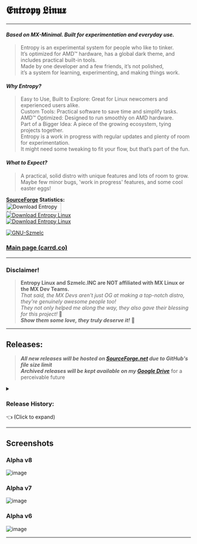 # **𝕰𝖓𝖙𝖗𝖔𝖕𝖞 𝕷𝖎𝖓𝖚𝖝**
---
#### ***Based on MX-Minimal. Built for experimentation and everyday use.*** 
> Entropy is an experimental system for people who like to tinker. \
It’s optimized for AMD™ hardware, has a global dark theme, and includes practical built-in tools.\
Made by one developer and a few friends, it’s not polished,\
it’s a system for learning, experimenting, and making things work.

#### ***Why Entropy?***
> Easy to Use, Built to Explore: Great for Linux newcomers and experienced users alike.\
Custom Tools: Practical software to save time and simplify tasks.\
AMD™ Optimized: Designed to run smoothly on AMD hardware.\
Part of a Bigger Idea: A piece of the growing ecosystem, tying projects together.\
Entropy is a work in progress with regular updates and plenty of room for experimentation. \
It might need some tweaking to fit your flow, but that’s part of the fun.

#### ***What to Expect?*** 
> A practical, solid distro with unique features and lots of room to grow. \
> Maybe few minor bugs, 'work in progress' features, and some cool easter eggs!

**[SourceForge](https://sourceforge.net/projects/entropy-linux/) Statistics:** \
<a href="https://sourceforge.net/projects/entropy-linux/files/latest/download">
  <img src="https://img.shields.io/sourceforge/dt/entropy-linux.svg" width="150" height="25" alt="Download Entropy Linux">
</a> \
[![Download Entropy Linux](https://img.shields.io/sourceforge/dm/entropy-linux.svg)](https://sourceforge.net/projects/entropy-linux/files/latest/download) \
[![Download Entropy Linux](https://img.shields.io/sourceforge/dw/entropy-linux.svg)](https://sourceforge.net/projects/entropy-linux/files/latest/download)

[![GNU-Szmelc](https://img.shields.io/badge/GNU--Szmelc-000000?style=for-the-badge&logo=gnu&logoColor=lime)](https://github.com/GNU-Szmelc) 
### [Main page (carrd.co)](https://entropy-linux.carrd.co/)

---
### Disclaimer!
> **Entropy Linux and Szmelc.INC are NOT affiliated with MX Linux or the MX Dev Teams.** \
> *That said, the MX Devs aren't just OG at making a top-notch distro, they're genuinely awesome people too!*  \
> *They not only helped me along the way, they also gave their blessing for this project!* 🙏 \
> ***Show them some love, they truly deserve it!*** 💖

---
## **Releases:**
> ***All new releases will be hosted on [SourceForge.net](https://sourceforge.net/projects/entropy-linux/) due to GitHub's file size limit*** \
> ***Archived releases will be kept available on my [Google Drive](https://drive.google.com/drive/folders/1AMP6WL7zf4NnY-TWfI6yaZqok0IqktTC?usp=sharing)*** for a perceivable future

<details><summary><h3><strong>Release History:</strong></h3> 👈 (Click to expand) </summary>

## **[Alpha]**

#### `Alpha v8 [Ivy]`
**Bugfix Update** - **[12/11/2024]**  
> Major Bugfixes, APT config, minor improvements to szmelc, Root .config

#### `Alpha v7 [Tumbler Snapper]`
**Shell Update** - **[26/09/2024]**  
> Zen ZSH, p10k, fzf, nala, lazy-nvim and more! All things shell (and some bugs)

#### `Alpha v6 [Buster Jungle]`
**Core Update** - **[27/07/2024]**  
> Updated core packages from source + compilers, build tools etc.

#### `Alpha v5 [Greenhouse]`
**Theme Update** - **[08/06/2024]**  
> Picom composer, initial GTK, XFWM, QT configs, splash screen, themes

---

## **[Archived]**

#### `Alpha v4 [Ranger]`
**Essential Update** - **[12/04/2024]**  
> Python, dependencies, XFCE addons, P-mount, USB drivers

#### `Alpha v3 [Sandstone]`
**Szmelc Update** - **[03/03/2024]**  
> `szmelc` command + initial szmelc pack & path

#### `Alpha v2 [Crossroads]`
**Security Update** - **[24/02/2024]**  
> Firewall, Apparmor, SSH config, etc

#### `Alpha v1 [Trinity]`
**Initial Prototype** - **[14/01/2024]**  
> Barely any features + initial szmelc

</details>

---

## Screenshots

### Alpha v8
![image](https://github.com/user-attachments/assets/3ccd998e-79b0-4203-88ca-b190eb06a020)

### Alpha v7
![image](https://github.com/user-attachments/assets/e8bd52eb-f533-4e11-9861-f3260a5cbb1b)

### Alpha v6
![image](https://github.com/user-attachments/assets/243a06c8-79ef-4e37-878b-8edf6bb6d462)

---

